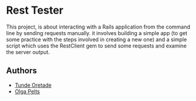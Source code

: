 # Rest Tester

This project, is about interacting with a Rails application from the command
line by sending requests manually.
it involves building a simple app (to get some practice with the steps involved in creating a new one) and a simple script which uses the RestClient gem to send some requests and examine the server output.

## Authors

* [Tunde Oretade](https://www.linkedin.com/in/tunde-oretade/)
* [Olga Pelts](https://github.com/pelzolga123)

